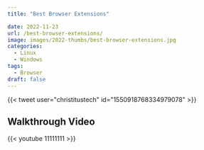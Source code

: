 ```yaml
---
title: "Best Browser Extensions"

date: 2022-11-23
url: /best-browser-extensions/
image: images/2022-thumbs/best-browser-extensions.jpg
categories:
  - Linux
  - Windows
tags:
  - Browser
draft: false
---
```

<!--more-->

{{< tweet user="christitustech" id="1550918768334979078" >}}






## Walkthrough Video

{{< youtube 11111111 >}}
